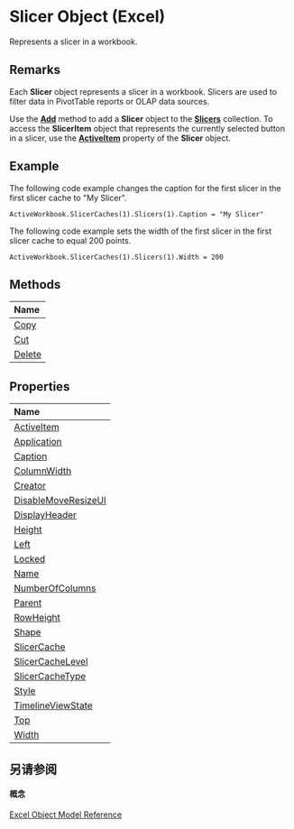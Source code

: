
# Slicer Object (Excel)

Represents a slicer in a workbook.


## Remarks

Each  **Slicer** object represents a slicer in a workbook. Slicers are used to filter data in PivotTable reports or OLAP data sources.

Use the  **[Add](f2632dee-e8fb-440c-cad8-2dd2f7e37739.md)** method to add a **Slicer** object to the **[Slicers](12b67ff5-cf66-35d1-2c72-9aa2f4a396a0.md)** collection. To access the **SlicerItem** object that represents the currently selected button in a slicer, use the **[ActiveItem](ecf95cb2-fb1e-97fc-46a1-2ddcf784a089.md)** property of the **Slicer** object.


## Example

The following code example changes the caption for the first slicer in the first slicer cache to "My Slicer".


```
ActiveWorkbook.SlicerCaches(1).Slicers(1).Caption = "My Slicer"
```

The following code example sets the width of the first slicer in the first slicer cache to equal 200 points.




```
ActiveWorkbook.SlicerCaches(1).Slicers(1).Width = 200
```


## Methods



|**Name**|
|:-----|
|[Copy](265e7819-db8b-deab-5ab1-2cc9782cd800.md)|
|[Cut](a8778661-612f-0031-78b0-d59bb87fdf62.md)|
|[Delete](a3665f6c-dee8-342e-6558-05cf08a3db8b.md)|

## Properties



|**Name**|
|:-----|
|[ActiveItem](ecf95cb2-fb1e-97fc-46a1-2ddcf784a089.md)|
|[Application](f01ba5f0-686e-6bec-04be-e31be69ffe38.md)|
|[Caption](f0ba7c9b-d745-a72c-770e-852fc9cde9e0.md)|
|[ColumnWidth](ff97ad0c-952b-1d83-93e8-9a6144b09ceb.md)|
|[Creator](82991e7e-5bf8-e508-398a-413707ac70b1.md)|
|[DisableMoveResizeUI](2477e495-e61a-6981-6df2-5bb1cb480576.md)|
|[DisplayHeader](e94dcb16-367c-24fe-359d-786900650f97.md)|
|[Height](00eb1b27-7a0c-4edb-dc66-dc80d62ea60c.md)|
|[Left](e9099a6b-b2f0-e7c4-c9fd-d47ffbf279f4.md)|
|[Locked](4d59178b-9cb9-0a9e-76cc-1b5c4547b3dd.md)|
|[Name](cc8508d3-82fc-365b-c632-2565fd0071c5.md)|
|[NumberOfColumns](9d4d1d8c-723d-3e90-96ae-a0faa1980077.md)|
|[Parent](7133181b-313e-1942-0e68-fc7db67c0ced.md)|
|[RowHeight](925c7874-92d1-36b2-9dde-df3b8754961f.md)|
|[Shape](60fd5911-592e-a12a-8244-b6eaddd248ba.md)|
|[SlicerCache](c7805cf2-646b-0221-4d9d-0bbf7fa03207.md)|
|[SlicerCacheLevel](769a1428-7222-09ff-f53d-88d2cf80b3ba.md)|
|[SlicerCacheType](d314b745-f2e2-554e-b60a-01ed26e8a197.md)|
|[Style](def64adc-46db-a54f-539b-fbe8fcc1b22e.md)|
|[TimelineViewState](6205d7b8-31c3-e5e9-82e4-55691157d21a.md)|
|[Top](092d0877-b884-0e12-7bac-edfbaf1909be.md)|
|[Width](75292953-ccd6-8550-f7ec-38df79ad1db1.md)|

## 另请参阅


#### 概念


[Excel Object Model Reference](11ea8598-8a20-92d5-f98b-0da04263bf2c.md)